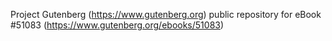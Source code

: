 Project Gutenberg (https://www.gutenberg.org) public repository for
eBook #51083 (https://www.gutenberg.org/ebooks/51083)
